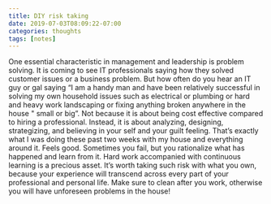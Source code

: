 ```yaml
---
title: DIY risk taking
date: 2019-07-03T08:09:22-07:00
categories: thoughts
tags: [notes] 
---
```

One essential characteristic in management and leadership is problem solving. It is coming to see IT professionals saying how they solved customer issues or a business problem. But how often do you hear an IT guy or gal saying “I am a handy man and have been relatively successful in solving my own household issues such as electrical or plumbing or hard and heavy work landscaping or fixing anything broken anywhere in the house " small or big”. Not because it is about being cost effective compared to hiring a professional. Instead, it is about analyzing, designing, strategizing, and believing in your self and your guilt feeling. That’s exactly what I was doing these past two weeks with my house and everything around it. Feels good. Sometimes you fail, but you rationalize what has happened and learn from it. Hard work accompanied with continuous learning is a precious asset. It’s worth taking such risk with what you own, because your experience will transcend across every part of your professional and personal life. Make sure to clean after you work, otherwise you will have unforeseen problems in the house!
